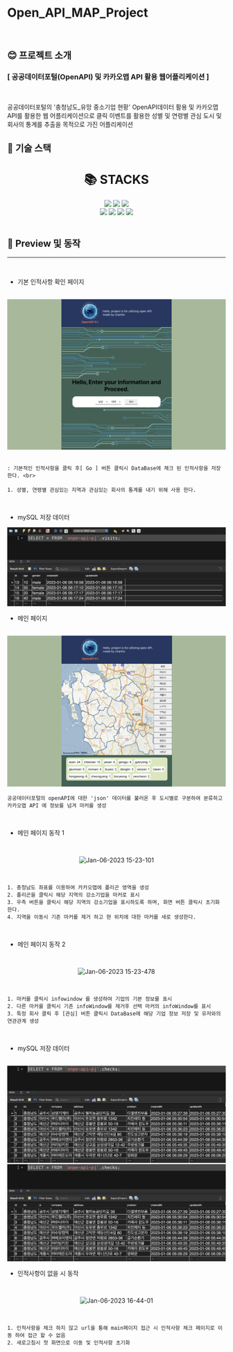 # Open_API_MAP_Project

<br>

## 😊 프로젝트 소개

### [ 공공데이터포털(OpenAPI) 및 카카오맵 API 활용 웹어플리케이션 ]

<br>

<p>
공공데이터포털의 '충청남도_유망 중소기업 현황' OpenAPI데이터 활용 및 카카오맵 API를 활용한 웹 어플리케이션으로 클릭 이벤트를 활용한 성별 및 연령별 관심 도시 및 회사의 통계를 추출을 목적으로 가진 어플리케이션

</p>

## 👐 기술 스택

<div align=center>

<h1>📚 STACKS</h1>

<div align=center> 
  <img src="https://img.shields.io/badge/react-61DAFB?style=for-the-badge&logo=react&logoColor=black">
  <img src="https://img.shields.io/badge/Redux-Saga-764ABC?style=for-the-badge&logo=Redux-Saga&logoColor=white">
  <img src="https://img.shields.io/badge/Axios-5A29E4?style=for-the-badge&logo=Axios&logoColor=white">
  <br>
  <img src="https://img.shields.io/badge/Node.js-339933?style=for-the-badge&logo=Node.js&logoColor=white">
  <img src="https://img.shields.io/badge/Express-000000?style=for-the-badge&logo=Express&logoColor=white">
  <img src="https://img.shields.io/badge/MySQL-4479A1?style=for-the-badge&logo=MySQL&logoColor=white">
  <img src="https://img.shields.io/badge/Sequelize-52B0E7?style=for-the-badge&logo=Sequelize&logoColor=white">
  <br>
</div>
</div>

<br>

## 🏃 Preview 및 동작

---

<br>

- 기본 인적사항 확인 페이지

<br>

<img src='./readme/join.png'>

<br>

```

: 기본적인 인적사항을 클릭 후[ Go ] 버튼 클릭시 DataBase에 채크 된 인적사항을 저장 한다. <br>

1. 성별, 연령별 관심있는 지역과 관심있는 회사의 통계를 내기 위해 사용 한다.

```

<br>

- mySQL 저장 데이터

<img src='./readme/db1.png'>

<br>

- 메인 페이지

<br>

<img src='./readme/main.png'>

<br>

```
공공데이터포털의 openAPI에 대한 'json' 데이터를 불러온 후 도시별로 구분하여 분류하고 카카오맵 API 에 정보를 넘겨 마커를 생성
```

<br>

- 메인 페이지 동작 1

<br>

<div align=center>

![Jan-06-2023 15-23-101](https://user-images.githubusercontent.com/105937460/210948325-0d5c3f35-bf83-42d1-974f-f2b5dbab40e0.gif)

</div>

<br>

```
1. 충청남도 좌표를 이용하여 카카오맵에 폴리곤 영역을 생성
2. 폴리곤을 클릭시 해당 지역의 강소기업을 마커로 표시
3. 우측 버튼을 클릭시 해당 지역의 강소기업을 표시하도록 하며, 화면 버튼 클릭시 초기화 한다.
4. 지역을 이동시 기존 마커를 제거 하고 현 위치에 대한 마커를 새로 생성한다.
```

<br>

- 메인 페이지 동작 2

<br>

<div align=center>

![Jan-06-2023 15-23-478](https://user-images.githubusercontent.com/105937460/210948433-d28ba2be-4ff6-492a-bcc0-2e4fa248a29d.gif)

</div>

<br>

```
1. 마커를 클릭시 infowindow 를 생성하여 기업의 기본 정보를 표시
2. 다른 마커를 클릭시 기존 infoWindow를 제거후 선택 마커의 infoWindow를 표시
3. 특정 회사 클릭 후 [관심] 버튼 클릭시 DataBase에 해당 기업 정보 저장 및 유저와의 연관관계 생성
```

<br>

- mySQL 저장 데이터

<br>

<img src='./readme/db2.png'>

<img src='./readme/db2.png'>

<br>

- 인적사항이 없을 시 동작

<br>

<div align=center>

![Jan-06-2023 16-44-01](https://user-images.githubusercontent.com/105937460/210954316-0e8ff1d7-abe3-46db-8b7e-856ed876b46a.gif)

</div>

<br>

```
1. 인적사항을 체크 하지 않고 url을 통해 main페이지 접근 시 인적사항 체크 페이지로 이동 하여 접근 할 수 없음
2. 새로고침시 첫 화면으로 이동 및 인적사항 초기화
```
